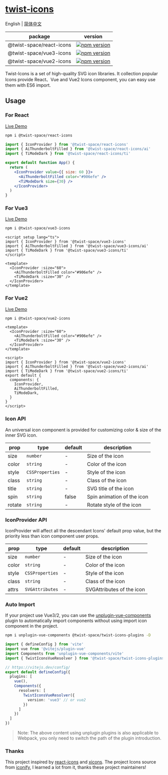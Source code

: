 # [twist-icons](https://twist-icons-docs.vercel.app/)

English | [简体中文](README.zh.md)

| package                 | version |
| ------------------------| --------|
| @twist-space/react-icons| [![npm version](https://img.shields.io/npm/v/@twist-space/react-icons.svg)](https://www.npmjs.com/package/@twist-space/react-icons) |
| @twist-space/vue3-icons | [![npm version](https://img.shields.io/npm/v/@twist-space/vue3-icons.svg)](https://www.npmjs.com/package/@twist-space/vue3-icons)|
| @twist-space/vue2-icons | [![npm version](https://img.shields.io/npm/v/@twist-space/vue2-icons.svg)](https://www.npmjs.com/package/@twist-space/vue2-icons)|

Twist-Icons is a set of high-quality SVG icon libraries. It collection popular Icons provide React、Vue and Vue2 Icons component, you can easy use them with ES6 import.

## Usage

### For React
[Live Demo](https://stackblitz.com/edit/vitejs-vite-ewd62r?file=src%2FApp.tsx)

```bash
npm i @twist-space/react-icons
```


```jsx
import { IconProvider } from '@twist-space/react-icons'
import { AiThunderboltFilled } from '@twist-space/react-icons/ai'
import { TiModeDark } from '@twist-space/react-icons/ti'

export default function App() {
  return (
    <IconProvider value={{ size: 60 }}>
      <AiThunderboltFilled color="#906efe" />
      <TiModeDark size={30} />
    </IconProvider>
  )
}
```

### For Vue3
[Live Demo](https://stackblitz.com/edit/vitejs-vite-zdrkec?file=src%2FApp.vue)

```bash
npm i @twist-space/vue3-icons
```


```vue
<script setup lang="ts">
import { IconProvider } from '@twist-space/vue3-icons'
import { AiThunderboltFilled } from '@twist-space/vue3-icons/ai'
import { TiModeDark } from '@twist-space/vue3-icons/ti'
</script>

<template>
  <IconProvider :size="60">
    <AiThunderboltFilled color="#906efe" />
    <TiModeDark :size="30" />
  </IconProvider>
</template>
```

### For Vue2
[Live Demo](https://stackblitz.com/edit/vite-vue2-wjkj4-rkkun1?file=src%2FApp.vue)

```bash
npm i @twist-space/vue2-icons
```

```vue
<template>
  <IconProvider :size="60">
    <AiThunderboltFilled color="#906efe" />
    <TiModeDark :size="30" />
  </IconProvider>
</template>

<script>
import { IconProvider } from '@twist-space/vue2-icons'
import { AiThunderboltFilled } from '@twist-space/vue2-icons/ai'
import { TiModeDark } from '@twist-space/vue2-icons/ti'
export default {
  components: {
    IconProvider,
    AiThunderboltFilled,
    TiModeDark,
  }
}
</script>
```

### Icon API

An universal icon component is provided for customizing color & size of the inner SVG icon.

| prop  | type               | default | description            |
| ----- | ------------------ | ------- | ---------------------- |
| size  | `number`           | -       | Size of the icon       |
| color | `string`           | -       | Color of the icon      |
| style | `CSSProperties`    | -       | Style of the icon      |
| class | `string`           | -       | Class of the icon      |
| title | `string`           | -       | SVG title of the icon  |
| spin  | `string`           | false   | Spin animation of the icon |
| rotate| `string`           | -       | Rotate style of the icon |

### IconProvider API

IconProvider will affect all the descendant Icons' default prop value, but the priority less than icon component user props.

| prop  | type               | default | description            |
| ----- | ------------------ | ------- | ---------------------- |
| size  | `number`           | -       | Size of the icon       |
| color | `string`           | -       | Color of the icon      |
| style | `CSSProperties`    | -       | Style of the icon      |
| class | `string`           | -       | Class of the icon      |
| attrs | `SVGAttributes`    | -       | SVGAttributes of the icon |

### Auto Import
If your project use Vue3/2, you can use the [unplugin-vue-components](https://github.com/unplugin/unplugin-vue-components) plugin to automatically import components without using import icon component in the project.

```bash
npm i unplugin-vue-components @twist-space/twist-icons-plugins -D
```

```typescript
import { defineConfig } from 'vite'
import vue from '@vitejs/plugin-vue'
import Components from 'unplugin-vue-components/vite'
import { TwistIconsVueResolver } from '@twist-space/twist-icons-plugins'

// https://vitejs.dev/config/
export default defineConfig({
  plugins: [
    vue(),
    Components({
      resolvers: [
        TwistIconsVueResolver({
          version: 'vue3' // or vue2
        })
      ]
    })
  ]
})
```

> Note: The above content using unplugin plugins is also applicable to Webpack, you only need to switch the path of the plugin introduction.

### Thanks

This project inspired by [react-icons](https://github.com/react-icons/react-icons) and [xicons](https://github.com/07akioni/xicons). The project Icons source from [iconify](https://iconify.design/), I learned a lot from it, thanks these project maintainers!